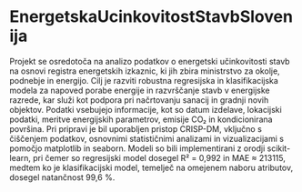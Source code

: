 # EnergetskaUcinkovitostStavbSlovenija

Projekt se osredotoča na analizo podatkov o energetski učinkovitosti stavb na osnovi registra energetskih izkaznic, ki jih zbira ministrstvo za okolje, podnebje in energijo. Cilj je razviti robustna regresijska in klasifikacijska modela za napoved porabe energije in razvrščanje stavb v energijske razrede, kar služi kot podpora pri načrtovanju sanacij in gradnji novih objektov. Podatki vsebujejo informacije, kot so datum izdelave, lokacijski podatki, meritve energijskih parametrov, emisije CO₂ in kondicionirana površina. Pri pripravi je bil uporabljen pristop CRISP-DM, vključno s čiščenjem podatkov, osnovnimi statističnimi analizami in vizualizacijami s pomočjo matplotlib in seaborn. Modeli so bili implementirani z orodji scikit-learn, pri čemer so regresijski model dosegel R² = 0,992 in MAE ≈ 213115, medtem ko je klasifikacijski model, temelječ na omejenem naboru atributov, dosegel natančnost 99,6 %.
